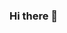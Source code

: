 ### Hi there 👋

<!--
**illunise/illunise** is a ✨ _special_ ✨ repository because its `README.md` (this file) appears on your GitHub profile.

Here are some ideas to get you started:

- 🔭 I’m currently pursuing my Bachelor's Degree.
- 🌱 I’m currently learning C++
- 💬 Ask me about Any Problems
- 📫 How to reach me: https://www.linkedin.com/in/illunise/
-->
